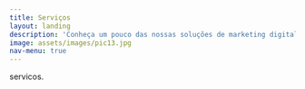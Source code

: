 ```yaml
---
title: Serviços
layout: landing
description: 'Conheça um pouco das nossas soluções de marketing digital'
image: assets/images/pic13.jpg
nav-menu: true
---
```


servicos.